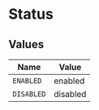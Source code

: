 # Status


## Values

| Name       | Value      |
| ---------- | ---------- |
| `ENABLED`  | enabled    |
| `DISABLED` | disabled   |